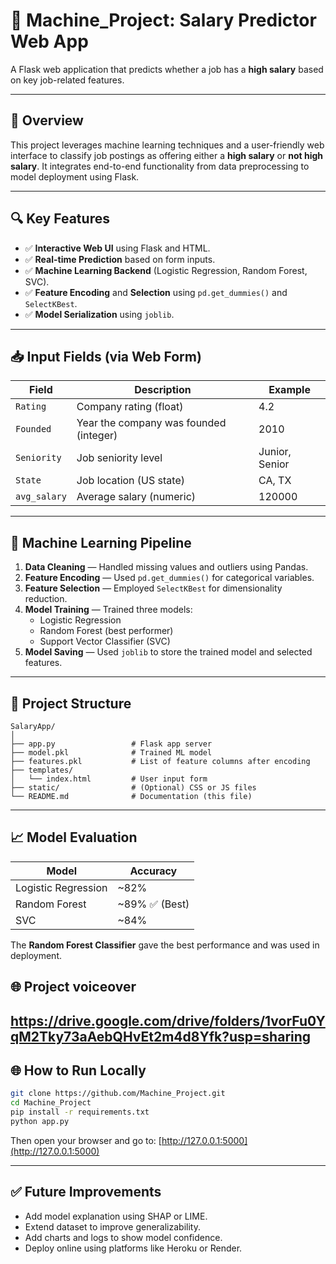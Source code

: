 # 💼 Machine_Project: Salary Predictor Web App

A Flask web application that predicts whether a job has a **high salary** based on key job-related features.

---

## 🚀 Overview

This project leverages machine learning techniques and a user-friendly web interface to classify job postings as offering either a **high salary** or **not high salary**. It integrates end-to-end functionality from data preprocessing to model deployment using Flask.

---

## 🔍 Key Features

- ✅ **Interactive Web UI** using Flask and HTML.
- ✅ **Real-time Prediction** based on form inputs.
- ✅ **Machine Learning Backend** (Logistic Regression, Random Forest, SVC).
- ✅ **Feature Encoding** and **Selection** using `pd.get_dummies()` and `SelectKBest`.
- ✅ **Model Serialization** using `joblib`.

---

## 📥 Input Fields (via Web Form)

| Field         | Description                            | Example       |
|---------------|----------------------------------------|---------------|
| `Rating`      | Company rating (float)                 | 4.2           |
| `Founded`     | Year the company was founded (integer) | 2010          |
| `Seniority`   | Job seniority level                    | Junior, Senior|
| `State`       | Job location (US state)                | CA, TX        |
| `avg_salary`  | Average salary (numeric)               | 120000        |

---

## 🧠 Machine Learning Pipeline

1. **Data Cleaning** — Handled missing values and outliers using Pandas.
2. **Feature Encoding** — Used `pd.get_dummies()` for categorical variables.
3. **Feature Selection** — Employed `SelectKBest` for dimensionality reduction.
4. **Model Training** — Trained three models:
   - Logistic Regression
   - Random Forest (best performer)
   - Support Vector Classifier (SVC)
5. **Model Saving** — Used `joblib` to store the trained model and selected features.

---

## 📁 Project Structure

```
SalaryApp/
│
├── app.py                 # Flask app server
├── model.pkl              # Trained ML model
├── features.pkl           # List of feature columns after encoding
├── templates/
│   └── index.html         # User input form
├── static/                # (Optional) CSS or JS files
└── README.md              # Documentation (this file)
```

---

## 📈 Model Evaluation

| Model              | Accuracy |
|-------------------|----------|
| Logistic Regression | ~82%    |
| Random Forest       | ~89% ✅ (Best) |
| SVC                 | ~84%    |

The **Random Forest Classifier** gave the best performance and was used in deployment.

## 🌐 Project voiceover
https://drive.google.com/drive/folders/1vorFu0YqM2Tky73aAebQHvEt2m4d8Yfk?usp=sharing
---

## 🌐 How to Run Locally

```bash
git clone https://github.com/Machine_Project.git
cd Machine_Project
pip install -r requirements.txt
python app.py
```

Then open your browser and go to: [http://127.0.0.1:5000](http://127.0.0.1:5000)

---

## ✅ Future Improvements

- Add model explanation using SHAP or LIME.
- Extend dataset to improve generalizability.
- Add charts and logs to show model confidence.
- Deploy online using platforms like Heroku or Render.
